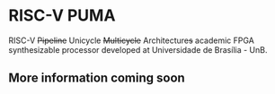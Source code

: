 # **RISC-V PUMA**
RISC-V ~~Pipeline~~ Unicycle ~~Multicycle~~ Architecture~~s~~ academic FPGA synthesizable processor developed at Universidade de Brasília - UnB.

## **More information coming soon**
